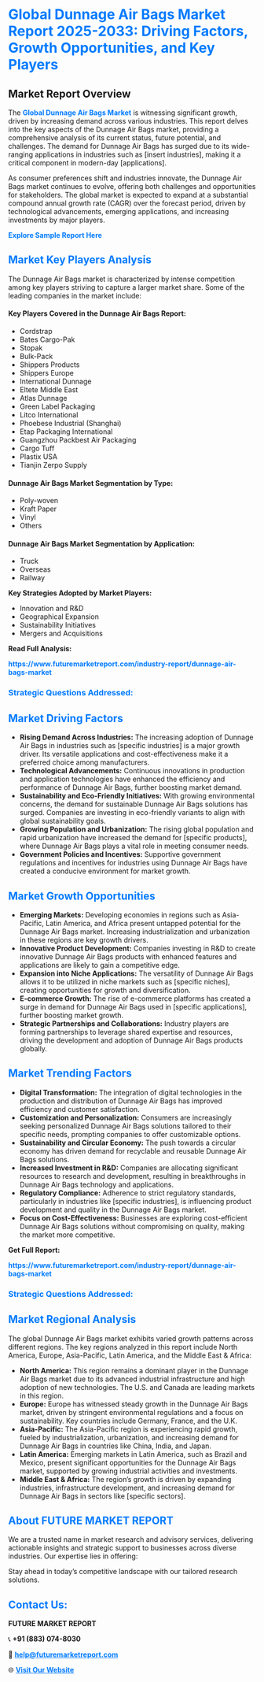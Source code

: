 <h1 style="color: #007BFF;">Global Dunnage Air Bags Market Report 2025-2033: Driving Factors, Growth Opportunities, and Key Players</h1>

<section id="overview">
<h2>Market Report Overview</h2>
<p>The <a href="https://www.futuremarketreport.com/industry-report/dunnage-air-bags-market" style="color: #007BFF; text-decoration: none;"><strong>Global Dunnage Air Bags Market</strong></a> is witnessing significant growth, driven by increasing demand across various industries. This report delves into the key aspects of the Dunnage Air Bags market, providing a comprehensive analysis of its current status, future potential, and challenges. The demand for Dunnage Air Bags has surged due to its wide-ranging applications in industries such as [insert industries], making it a critical component in modern-day [applications].</p>
<p>As consumer preferences shift and industries innovate, the Dunnage Air Bags market continues to evolve, offering both challenges and opportunities for stakeholders. The global market is expected to expand at a substantial compound annual growth rate (CAGR) over the forecast period, driven by technological advancements, emerging applications, and increasing investments by major players.</p>
</section>

<section id="overview">
<p><a href="https://www.futuremarketreport.com/request-sample/reportId=59046" style="color: #007BFF; text-decoration: none;"><strong>Explore Sample Report Here</strong></a></p>
</section>

<section id="key-players">
<h2 style="color: #007BFF;">Market Key Players Analysis</h2>
<p>The Dunnage Air Bags market is characterized by intense competition among key players striving to capture a larger market share. Some of the leading companies in the market include:</p>
<h4>Key Players Covered in the Dunnage Air Bags Report:</h4>
<ul><li>Cordstrap</li><li>Bates Cargo-Pak</li><li>Stopak</li><li>Bulk-Pack</li><li>Shippers Products</li><li>Shippers Europe</li><li>International Dunnage</li><li>Eltete Middle East</li><li>Atlas Dunnage</li><li>Green Label Packaging</li><li>Litco International</li><li>Phoebese Industrial (Shanghai)</li><li>Etap Packaging International</li><li>Guangzhou Packbest Air Packaging</li><li>Cargo Tuff</li><li>Plastix USA</li><li>Tianjin Zerpo Supply</li></ul>
<h4>Dunnage Air Bags Market Segmentation by Type:</h4>
<ul><li>Poly-woven</li><li>Kraft Paper</li><li>Vinyl</li><li>Others</li></ul>

<h4>Dunnage Air Bags Market Segmentation by Application:</h4>
<ul><li>Truck</li><li>Overseas</li><li>Railway</li></ul>
<p><strong>Key Strategies Adopted by Market Players:</strong></p>
<ul>
<li>Innovation and R&D</li>
<li>Geographical Expansion</li>
<li>Sustainability Initiatives</li>
<li>Mergers and Acquisitions</li>
</ul>
</section>

<section>
<p><strong>Read Full Analysis: </strong></p><a href="https://www.futuremarketreport.com/industry-report/dunnage-air-bags-market" style="color: #007BFF; text-decoration: none;"><strong>https://www.futuremarketreport.com/industry-report/dunnage-air-bags-market</strong></a>
<h3 style="color: #007BFF;">Strategic Questions Addressed:</h3>
</section>

<section id="driving-factors">
<h2 style="color: #007BFF;">Market Driving Factors</h2>
<ul>
<li><strong>Rising Demand Across Industries:</strong> The increasing adoption of Dunnage Air Bags in industries such as [specific industries] is a major growth driver. Its versatile applications and cost-effectiveness make it a preferred choice among manufacturers.</li>
<li><strong>Technological Advancements:</strong> Continuous innovations in production and application technologies have enhanced the efficiency and performance of Dunnage Air Bags, further boosting market demand.</li>
<li><strong>Sustainability and Eco-Friendly Initiatives:</strong> With growing environmental concerns, the demand for sustainable Dunnage Air Bags solutions has surged. Companies are investing in eco-friendly variants to align with global sustainability goals.</li>
<li><strong>Growing Population and Urbanization:</strong> The rising global population and rapid urbanization have increased the demand for [specific products], where Dunnage Air Bags plays a vital role in meeting consumer needs.</li>
<li><strong>Government Policies and Incentives:</strong> Supportive government regulations and incentives for industries using Dunnage Air Bags have created a conducive environment for market growth.</li>
</ul>
</section>

<section id="growth-opportunities">
<h2 style="color: #007BFF;">Market Growth Opportunities</h2>
<ul>
<li><strong>Emerging Markets:</strong> Developing economies in regions such as Asia-Pacific, Latin America, and Africa present untapped potential for the Dunnage Air Bags market. Increasing industrialization and urbanization in these regions are key growth drivers.</li>
<li><strong>Innovative Product Development:</strong> Companies investing in R&D to create innovative Dunnage Air Bags products with enhanced features and applications are likely to gain a competitive edge.</li>
<li><strong>Expansion into Niche Applications:</strong> The versatility of Dunnage Air Bags allows it to be utilized in niche markets such as [specific niches], creating opportunities for growth and diversification.</li>
<li><strong>E-commerce Growth:</strong> The rise of e-commerce platforms has created a surge in demand for Dunnage Air Bags used in [specific applications], further boosting market growth.</li>
<li><strong>Strategic Partnerships and Collaborations:</strong> Industry players are forming partnerships to leverage shared expertise and resources, driving the development and adoption of Dunnage Air Bags products globally.</li>
</ul>
</section>

<section id="trending-factors">
<h2 style="color: #007BFF;">Market Trending Factors</h2>
<ul>
<li><strong>Digital Transformation:</strong> The integration of digital technologies in the production and distribution of Dunnage Air Bags has improved efficiency and customer satisfaction.</li>
<li><strong>Customization and Personalization:</strong> Consumers are increasingly seeking personalized Dunnage Air Bags solutions tailored to their specific needs, prompting companies to offer customizable options.</li>
<li><strong>Sustainability and Circular Economy:</strong> The push towards a circular economy has driven demand for recyclable and reusable Dunnage Air Bags solutions.</li>
<li><strong>Increased Investment in R&D:</strong> Companies are allocating significant resources to research and development, resulting in breakthroughs in Dunnage Air Bags technology and applications.</li>
<li><strong>Regulatory Compliance:</strong> Adherence to strict regulatory standards, particularly in industries like [specific industries], is influencing product development and quality in the Dunnage Air Bags market.</li>
<li><strong>Focus on Cost-Effectiveness:</strong> Businesses are exploring cost-efficient Dunnage Air Bags solutions without compromising on quality, making the market more competitive.</li>
</ul>
</section>

<section>
<p><strong>Get Full Report: </strong></p><a href="https://www.futuremarketreport.com/industry-report/dunnage-air-bags-market" style="color: #007BFF; text-decoration: none;"><strong>https://www.futuremarketreport.com/industry-report/dunnage-air-bags-market</strong></a>
<h3 style="color: #007BFF;">Strategic Questions Addressed:</h3>
</section>


<section id="regional-analysis">
<h2 style="color: #007BFF;">Market Regional Analysis</h2>
<p>The global Dunnage Air Bags market exhibits varied growth patterns across different regions. The key regions analyzed in this report include North America, Europe, Asia-Pacific, Latin America, and the Middle East & Africa:</p>
<ul>
<li><strong>North America:</strong> This region remains a dominant player in the Dunnage Air Bags market due to its advanced industrial infrastructure and high adoption of new technologies. The U.S. and Canada are leading markets in this region.</li>
<li><strong>Europe:</strong> Europe has witnessed steady growth in the Dunnage Air Bags market, driven by stringent environmental regulations and a focus on sustainability. Key countries include Germany, France, and the U.K.</li>
<li><strong>Asia-Pacific:</strong> The Asia-Pacific region is experiencing rapid growth, fueled by industrialization, urbanization, and increasing demand for Dunnage Air Bags in countries like China, India, and Japan.</li>
<li><strong>Latin America:</strong> Emerging markets in Latin America, such as Brazil and Mexico, present significant opportunities for the Dunnage Air Bags market, supported by growing industrial activities and investments.</li>
<li><strong>Middle East & Africa:</strong> The region’s growth is driven by expanding industries, infrastructure development, and increasing demand for Dunnage Air Bags in sectors like [specific sectors].</li>
</ul>
</section>

<footer>
<h2 style="color: #007BFF;">About FUTURE MARKET REPORT</h2>
<p>We are a trusted name in market research and advisory services, delivering actionable insights and strategic support to businesses across diverse industries. Our expertise lies in offering:</p>

<p>Stay ahead in today’s competitive landscape with our tailored research solutions.</p>

<h2 style="color: #007BFF;">Contact Us:</h2>
<p><strong>FUTURE MARKET REPORT</strong></p>
<p>📞 <strong>+91 (883) 074-8030</strong></p>
<p>📧 <strong><a href="mailto:help@futuremarketreport.com" style="color: #007BFF;">help@futuremarketreport.com</a></strong></p>
<p>🌐 <strong><a href="https://www.futuremarketreport.com/" style="color: #007BFF;">Visit Our Website</a></strong></p>
</footer>